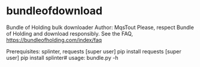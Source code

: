 # bundleofdownload
Bundle of Holding bulk downloader
Author: MqsTout
Please, respect Bundle of Holding and download responsibly.
See the FAQ, https://bundleofholding.com/index/faq

Prerequisites: splinter, requests
  [super user] pip install requests
  [super user] pip install splinter#
usage: bundle.py -h
